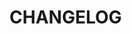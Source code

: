 <!--@include: ../../scripts-blender/addons/anim_cupboard/README.md-->
# CHANGELOG
<!--@include: ../../scripts-blender/addons/anim_cupboard/CHANGELOG.md-->

